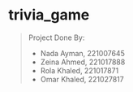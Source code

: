 # trivia_game

>Project Done By:
>- Nada Ayman, 221007645
>- Zeina Ahmed, 221017888
>- Rola Khaled, 221017871
>- Omar Khaled, 221027817

